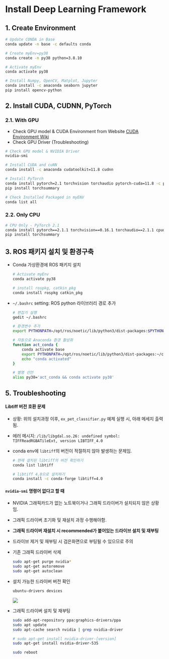 # Install Deep Learning Framework

## 1. Create Environment

```bash
# Update CONDA in Base
conda update -n base -c defaults conda

# Create myEnv=py38
conda create -n py38 python=3.8.10

# Activate myEnv
conda activate py38

# Install Numpy, OpenCV, Matplot, Jupyter
conda install -c anaconda seaborn jupyter
pip install opencv-python
```


## 2. Install CUDA, CUDNN, PyTorch

### 2.1. With GPU

* Check GPU model & CUDA Environment from Website [CUDA Environment Wiki](https://en.wikipedia.org/wiki/CUDA)
* Check GPU Driver (Troubleshooting)

```bash
# Check GPU model & NVIDIA Driver
nvidia-smi

# Install CUDA and cuNN
conda install -c anaconda cudatoolkit=11.8 cudnn 

# Install PyTorch
conda install pytorch=2.1 torchvision torchaudio pytorch-cuda=11.8 -c pytorch -c nvidia
pip install torchsummary

# Check Installed Packaged in myENV
conda list all
```


### 2.2. Only CPU

```bash
# CPU Only - PyTorch 2.1
conda install pytorch==2.1.1 torchvision==0.16.1 torchaudio==2.1.1 cpuonly -c pytorch
pip install torchsummary
```


## 3. ROS 패키지 설치 및 환경구축

*   Conda 가상환경에 ROS 패키지 설치

    ```bash
    # Activate myEnv
    conda activate py38

    # install rospkg, catkin_pkg
    conda install rospkg catkin_pkg
    ```
*   `~/.bashrc` setting: ROS python 라이브러리 경로 추가

    ```bash
    # 편집기 실행
    gedit ~/.bashrc
    ```

    ```bash
    # 환경변수 추가
    export PYTHONPATH=/opt/ros/noetic/lib/python3/dist-packages:$PYTHONPATH

    # 자동으로 Anaconda 환경 활성화
    function act_conda {
        conda activate base
        export PYTHONPATH=/opt/ros/noetic/lib/python3/dist-packages:~/catkin_ws/devel/lib/python3/dist-packages:~/anaconda3/envs/py38/lib/python3.8/site-packages
        echo "conda activated"
    }

    # 별명 선언
    alias py38='act_conda && conda activate py38'
    ```


## 5. Troubleshooting

#### Libtiff 버전 호환 문제

* 상황: 위의 설치과정 이후, `ex_pet_classifier.py` 예제 실행 시, 아래 메세지 출력됨.
* 에러 메시지: `/lib/libgdal.so.26: undefined symbol: TIFFReadRGBATileExt, version LIBTIFF_4.0`
*   conda env에 `libtiff`의 버전이 적절하지 않아 발생하는 문제임.

    ```bash
    # 현재 설치된 libtiff의 버전 확인하기
    conda list libtiff

    # libtiff 4.0으로 설치하기
    conda install -c conda-forge libtiff=4.0
    ```

#### `nvidia-smi` 명령어 없다고 할 때

* NVIDIA 그래픽카드가 없는 노트북이거나 그래픽 드라이버가 설치되지 않은 상황임.
* 그래픽 드라이버 초기화 및 재설치 과정 수행해야함.
* **그래픽 드라이버 재설치 시 recommended가 붙어있는 드라이브 설치 및 재부팅**
* 드라이브 제거 및 재부팅 시 검은화면으로 부팅될 수 있으므로 주의

* 기존 그래픽 드라이버 삭제
  ```bash
  sudo apt-get purge nvidia*
  sudo apt-get autoremove
  sudo apt-get autoclean
  ```

* 설치 가능한 드라이버 버전 확인
  ```bash
  ubuntu-drivers devices
  ```

  ![](https://github.com/user-attachments/assets/1dfd5f25-49b5-48c8-87a8-a43894a7eb77)


* 그래픽 드라이버 설치 및 재부팅
  ```bash
  sudo add-apt-repository ppa:graphics-drivers/ppa
  sudo apt update
  sudo apt-cache search nvidia | grep nvidia-driver
  
  # sudo apt-get install nvidia-driver-[version]
  sudo apt-get install nvidia-driver-535

  sudo reboot
  ```

